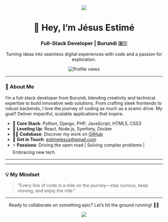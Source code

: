 <div align="center">
  <img src="https://capsule-render.vercel.app/api?type=waving&color=gradient&height=120&section=header&text=Jésus%20Estimé&fontSize=50&animation=fadeIn" />
  <h1>👋 Hey, I’m Jésus Estimé</h1>
  <h3>Full-Stack Developer | Burundi 🇧🇮</h3>
  <p>Turning ideas into seamless digital experiences with code and a passion for exploration.</p>
  <img src="https://komarev.com/ghpvc/?username=jesusestime&label=Profile%20Views&color=0e75b6&style=flat" alt="Profile views" />
</div>

---

### 🌟 About Me
I’m a full-stack developer from Burundi, blending creativity and technical expertise to build innovative web solutions. From crafting sleek frontends to robust backends, I love the journey of coding as much as a scenic drive. My goal? Deliver impactful, scalable applications that inspire.

- 🔧 **Core Stack**: Python, Django, PHP, JavaScript, HTML5, CSS3  
- 🌱 **Leveling Up**: React, Node.js, Symfony, Docker  
- 👨‍💻 **Codebase**: Discover my work on [GitHub](https://github.com/jesusestime)  
- 📧 **Get in Touch**: [estimejesus@gmail.com](mailto:estimejesus@gmail.com)  
- ⚡ **Passions**: Driving the open road | Solving complex problems | Embracing new tech  

---


---

### 💡 My Mindset
> "Every line of code is a mile on the journey—stay curious, keep moving, and enjoy the ride."  

---

<div align="center">
  <p>Ready to collaborate on something epic? Let’s hit the ground running! 🚗✨</p>
  <img src="https://capsule-render.vercel.app/api?type=waving&color=gradient&height=100&section=footer&animation=twinkling" />
</div>
